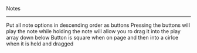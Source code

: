 Notes
____
Put all note options in descending order as buttons
Pressing the buttons will play the note while holding the note will allow you ro drag it into the play array down below
Button is square when on page and then into a cirlce when it is held and dragged